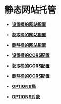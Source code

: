 # 静态网站托管<a name="obs_04_0070"></a>

-   **[设置桶的网站配置](设置桶的网站配置.md)**  

-   **[获取桶的网站配置](获取桶的网站配置.md)**  

-   **[删除桶的网站配置](删除桶的网站配置.md)**  

-   **[设置桶的CORS配置](设置桶的CORS配置.md)**  

-   **[获取桶的CORS配置](获取桶的CORS配置.md)**  

-   **[删除桶的CORS配置](删除桶的CORS配置.md)**  

-   **[OPTIONS桶](OPTIONS桶.md)**  

-   **[OPTIONS对象](OPTIONS对象.md)**  


